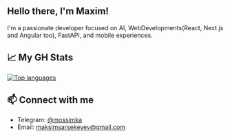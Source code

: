## Hello there, I'm Maxim!

I'm a passionate developer focused on AI, WebDevelopments(React, Next.js and Angular too), FastAPI, and mobile experiences.

## 📈 My GH Stats
[![Top languages](https://github-readme-stats.vercel.app/api/top-langs/?username=mossimka&layout=compact&theme=radical)](https://github.com/mossimka/github-readme-stats)

## 📫 Connect with me
- Telegram: [@mossimka](https://t.me/mossimka)
- Email: maksimsarsekeyev@gmail.com
